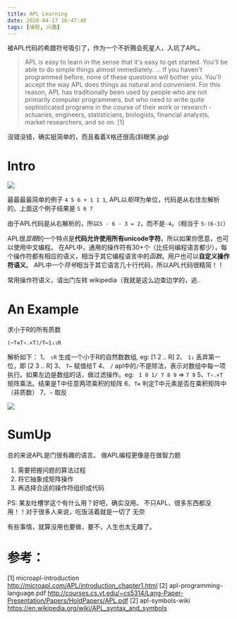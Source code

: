 ```yaml
---
title: APL Learning
date: 2020-04-17 16:47:48
tags: [编程, 兴趣]
---
```


被APL代码的希腊符号吸引了，作为一个不折腾会死星人，入坑了APL。

> APL is easy to learn in the sense that it's easy to get started. You'll be able to do simple things almost immediately.
> ... 
> If you haven't programmed before, none of these questions will bother you. You'll accept the way APL does things as natural and convenient. For this reason, APL has traditionally been used by people who are not primarily computer programmers, but who need to write quite sophisticated programs in the course of their work or research - actuaries, engineers, statisticians, biologists, financial analysts, market researchers, and so on. [1]

没错没错，确实挺简单的，而且看着X格还很高(斜眼笑.jpg)

<!-- more -->

# Intro
<img src="./apl-base.png">

最最最最简单的例子 `4 5 6 + 1 1 1`, APL以*矩阵*为单位，代码是从右住左解析的。上面这个例子结果是 `5 6 7`

由于APL代码是从右解析的，所以`5 - 6 - 3 = 2`，而不是`-4`。（相当于 `5-(6-3)`）


APL很*显眼*的一个特点是**代码允许使用所有unicode字符**。所以如果你愿意，也可以使用中文编程。
在APL中，通用的操作符有30+个（比任何编程语言都少），每个操作符都有相应的语义，相当于其它编程语言中的*函数*。用户也可以**自定义操作符语义**。
APL中一个*符号*相当于其它语言几十行代码，所以APL代码很精简！！

常用操作符语义，请出门左转 wikipedia（我就是这么边查边学的，逃..

# An Example

求小于R的所有质数
```apl
(~T∊T∘.×T)/T←1↓⍳R
```

解析如下：
1、 `⍳R` 生成一个小于R的自然数数组, eg: [1 2 .. R]
2、 `1↓` 丢弃第一位，即 [2 3 .. R]
3、 `T←` 赋值给T
4、 `/` apl中的`/`不是除法，表示对数组中每一项执行。如果左边是数组的话，做过滤操作。eg: ` 1 0 1/ 7 8 9` => `7 9`
5、`T∘.×T` 矩阵乘法。结果是T中任意两项乘积的矩阵
6、`T∊` 判定T中元素是否在乘积矩阵中（非质数）
7、`~` 取反

<img src="./apl-primes.png">

# SumUp

总的来说APL是门很有趣的语言。
做APL编程更像是在做智力题
1) 需要把握问题的算法过程
2) 将它抽象成矩阵操作
3) 再选择合适的操作符组织成代码

PS: 某友吐槽学这个有什么用？好吧，确实没用。
不只APL，很多东西都没用！！对于很多人来说，吃饭活着就是一切了 无奈

有些事情，就算没用也要做，要不，人生也太无趣了。


# 参考：

[1] microapl-introduction http://microapl.com/APL/introduction_chapter1.html
[2] apl-programming-language.pdf http://courses.cs.vt.edu/~cs5314/Lang-Paper-Presentation/Papers/HoldPapers/APL.pdf
[2] apl-symbols-wiki https://en.wikipedia.org/wiki/APL_syntax_and_symbols 